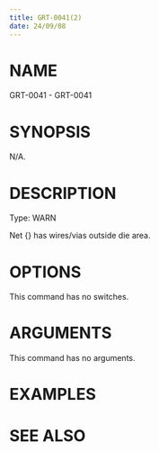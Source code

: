 ```yaml
---
title: GRT-0041(2)
date: 24/09/08
---
```


# NAME

GRT-0041 - GRT-0041

# SYNOPSIS

N/A.

# DESCRIPTION

Type: WARN

Net {} has wires/vias outside die area.

# OPTIONS

This command has no switches.

# ARGUMENTS

This command has no arguments.

# EXAMPLES

# SEE ALSO
